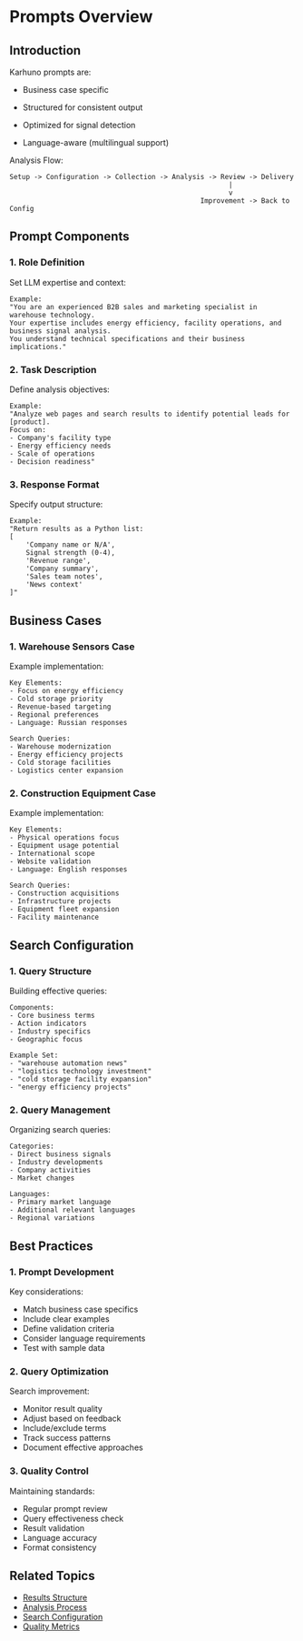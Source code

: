 # Prompts Overview

## Introduction

Karhuno prompts are:

- Business case specific

- Structured for consistent output

- Optimized for signal detection

- Language-aware (multilingual support)


Analysis Flow:
```text
Setup -> Configuration -> Collection -> Analysis -> Review -> Delivery
                                                      |
                                                      v
                                               Improvement -> Back to Config
```
## Prompt Components

### 1. Role Definition
Set LLM expertise and context:

```text
Example:
"You are an experienced B2B sales and marketing specialist in warehouse technology.
Your expertise includes energy efficiency, facility operations, and business signal analysis.
You understand technical specifications and their business implications."
```

### 2. Task Description
Define analysis objectives:

```text
Example:
"Analyze web pages and search results to identify potential leads for [product].
Focus on:
- Company's facility type
- Energy efficiency needs
- Scale of operations
- Decision readiness"
```

### 3. Response Format
Specify output structure:

```text
Example:
"Return results as a Python list:
[
    'Company name or N/A',
    Signal strength (0-4),
    'Revenue range',
    'Company summary',
    'Sales team notes',
    'News context'
]"
```

## Business Cases

### 1. Warehouse Sensors Case
Example implementation:

```text
Key Elements:
- Focus on energy efficiency
- Cold storage priority
- Revenue-based targeting
- Regional preferences
- Language: Russian responses

Search Queries:
- Warehouse modernization
- Energy efficiency projects
- Cold storage facilities
- Logistics center expansion
```

### 2. Construction Equipment Case
Example implementation:

```text
Key Elements:
- Physical operations focus
- Equipment usage potential
- International scope
- Website validation
- Language: English responses

Search Queries:
- Construction acquisitions
- Infrastructure projects
- Equipment fleet expansion
- Facility maintenance
```

## Search Configuration

### 1. Query Structure
Building effective queries:

```text
Components:
- Core business terms
- Action indicators
- Industry specifics
- Geographic focus

Example Set:
- "warehouse automation news"
- "logistics technology investment"
- "cold storage facility expansion"
- "energy efficiency projects"
```

### 2. Query Management
Organizing search queries:

```text
Categories:
- Direct business signals
- Industry developments
- Company activities
- Market changes

Languages:
- Primary market language
- Additional relevant languages
- Regional variations
```

## Best Practices

### 1. Prompt Development
Key considerations:

- Match business case specifics
- Include clear examples
- Define validation criteria
- Consider language requirements
- Test with sample data

### 2. Query Optimization
Search improvement:

- Monitor result quality
- Adjust based on feedback
- Include/exclude terms
- Track success patterns
- Document effective approaches

### 3. Quality Control
Maintaining standards:

- Regular prompt review
- Query effectiveness check
- Result validation
- Language accuracy
- Format consistency

## Related Topics
- [Results Structure](results.md)
- [Analysis Process](../business-processes/analysis-process.md)
- [Search Configuration](../business-processes/search-config.md)
- [Quality Metrics](../performance/metrics.md)
